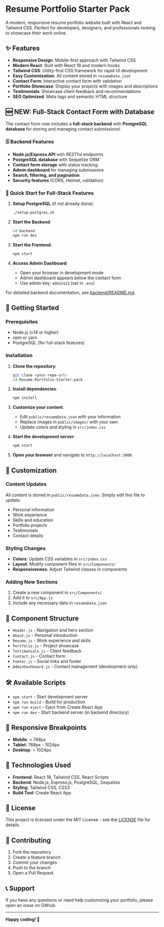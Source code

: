 # Resume Portfolio Starter Pack

A modern, responsive resume portfolio website built with React and Tailwind CSS. Perfect for developers, designers, and professionals looking to showcase their work online.

## ✨ Features

- **Responsive Design**: Mobile-first approach with Tailwind CSS
- **Modern React**: Built with React 18 and modern hooks
- **Tailwind CSS**: Utility-first CSS framework for rapid UI development
- **Easy Customization**: All content stored in `resumeData.json`
- **Contact Form**: Interactive contact form with validation
- **Portfolio Showcase**: Display your projects with images and descriptions
- **Testimonials**: Showcase client feedback and recommendations
- **SEO Optimized**: Meta tags and semantic HTML structure

## 🆕 NEW: Full-Stack Contact Form with Database

The contact form now includes a **full-stack backend** with **PostgreSQL database** for storing and managing contact submissions!

### 🗄️ Backend Features
- **Node.js/Express API** with RESTful endpoints
- **PostgreSQL database** with Sequelize ORM
- **Contact form storage** with status tracking
- **Admin dashboard** for managing submissions
- **Search, filtering, and pagination**
- **Security features** (CORS, Helmet, validation)

### 🎯 Quick Start for Full-Stack Features

1. **Setup PostgreSQL** (if not already done):
   ```bash
   ./setup-postgres.sh
   ```

2. **Start the Backend**:
   ```bash
   cd backend
   npm run dev
   ```

3. **Start the Frontend**:
   ```bash
   npm start
   ```

4. **Access Admin Dashboard**:
   - Open your browser in development mode
   - Admin dashboard appears below the contact form
   - Use admin key: `admin123` (set in `.env`)

For detailed backend documentation, see [backend/README.md](backend/README.md).

## 🚀 Getting Started

### Prerequisites

- Node.js (v14 or higher)
- npm or yarn
- PostgreSQL (for full-stack features)

### Installation

1. **Clone the repository**:
   ```bash
   git clone <your-repo-url>
   cd Resume-Portfolio-Starter-pack
   ```

2. **Install dependencies**:
   ```bash
   npm install
   ```

3. **Customize your content**:
   - Edit `public/resumeData.json` with your information
   - Replace images in `public/images/` with your own
   - Update colors and styling in `src/index.css`

4. **Start the development server**:
   ```bash
   npm start
   ```

5. **Open your browser** and navigate to `http://localhost:3000`

## 📝 Customization

### Content Updates

All content is stored in `public/resumeData.json`. Simply edit this file to update:

- Personal information
- Work experience
- Skills and education
- Portfolio projects
- Testimonials
- Contact details

### Styling Changes

- **Colors**: Update CSS variables in `src/index.css`
- **Layout**: Modify component files in `src/Components/`
- **Responsiveness**: Adjust Tailwind classes in components

### Adding New Sections

1. Create a new component in `src/Components/`
2. Add it to `src/App.js`
3. Include any necessary data in `resumeData.json`

## 🎨 Component Structure

- `Header.js` - Navigation and hero section
- `About.js` - Personal introduction
- `Resume.js` - Work experience and skills
- `Portfolio.js` - Project showcase
- `Testimonials.js` - Client feedback
- `Contact.js` - Contact form
- `Footer.js` - Social links and footer
- `AdminDashboard.js` - Contact management (development only)

## 🛠️ Available Scripts

- `npm start` - Start development server
- `npm run build` - Build for production
- `npm run eject` - Eject from Create React App
- `npm run dev` - Start backend server (in backend directory)

## 📱 Responsive Breakpoints

- **Mobile**: < 768px
- **Tablet**: 768px - 1024px
- **Desktop**: > 1024px

## 🌟 Technologies Used

- **Frontend**: React 18, Tailwind CSS, React Scripts
- **Backend**: Node.js, Express.js, PostgreSQL, Sequelize
- **Styling**: Tailwind CSS, CSS3
- **Build Tool**: Create React App

## 📄 License

This project is licensed under the MIT License - see the [LICENSE](LICENSE) file for details.

## 🤝 Contributing

1. Fork the repository
2. Create a feature branch
3. Commit your changes
4. Push to the branch
5. Open a Pull Request

## 📞 Support

If you have any questions or need help customizing your portfolio, please open an issue on GitHub.

---

**Happy coding! 🚀**
